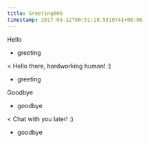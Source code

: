 ```yaml
---
title: Greeting009
timestamp: 2017-04-12T00:51:18.5310741+08:00
---
```


Hello
* greeting

< Hello there, hardworking human! :)
* greeting

Goodbye
* goodbye

< Chat with you later! :)
* goodbye
